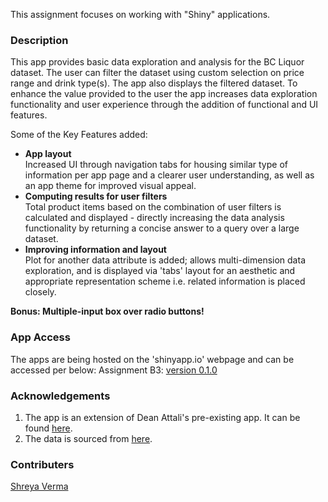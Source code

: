 This assignment focuses on working with "Shiny" applications. 

### Description
This app provides basic data exploration and analysis for the BC Liquor dataset. The user can filter the dataset using custom selection on price range and drink type(s). The app also displays the filtered dataset. To enhance the value provided to the user the app increases data exploration functionality and user experience through the addition of functional and UI features.

Some of the Key Features added: 

- **App layout**  
  Increased UI through navigation tabs for housing similar type of information per app page and a clearer user understanding, as well as an app theme for improved visual appeal. 
- **Computing results for user filters**  
  Total product items based on the combination of user filters is calculated and displayed - directly increasing the data analysis functionality by returning a concise answer to a query over a large dataset.  
- **Improving information and layout**  
  Plot for another data attribute is added; allows multi-dimension data exploration, and is displayed via 'tabs' layout for an aesthetic and appropriate representation scheme i.e. related information is placed closely.

**Bonus: Multiple-input box over radio buttons!**

### App Access
The apps are being hosted on the 'shinyapp.io' webpage and can be accessed per below: 
Assignment B3: [version 0.1.0](https://shreyaverma.shinyapps.io/DataAnalysis_BCL/) 

### Acknowledgements
1. The app is an extension of Dean Attali's pre-existing app. It can be found [here](https://deanattali.com/blog/building-shiny-apps-tutorial/).
2. The data is sourced from [here](https://github.com/daattali/shiny-server/tree/master/bcl/data).


### Contributers
[Shreya Verma](shreyav1@gmail.com)

